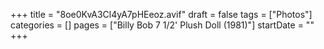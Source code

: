 +++
title = "8oe0KvA3Cl4yA7pHEeoz.avif"
draft = false
tags = ["Photos"]
categories = []
pages = ["Billy Bob 7 1/2' Plush Doll (1981)"]
startDate = ""
+++
